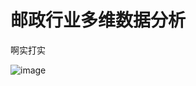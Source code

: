 # 邮政行业多维数据分析
 
啊实打实

![image](https://github.com/user-attachments/assets/a22db6e6-18ed-4b4c-92f3-c1e845cbaf6c)
